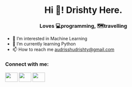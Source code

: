 <h1 align="center">Hi 👋! Drishty Here.</h1>
<h3 align="center">Loves 💻programming, 🗺️travelling </h3>

- 👀 I’m interested in Machine Learning
- 🌱 I’m currently learning Python
- 📫 How to reach me audrisshudrishty@gmail.com

<h3 align="left">Connect with me:</h3>
<p align="left">
<a href="https://www.linkedin.com/in/drishty-ahmed-64a4a4142/" target="blank"><img align="center" src="https://raw.githubusercontent.com/rahuldkjain/github-profile-readme-generator/master/src/images/icons/Social/linked-in-alt.svg" height="30" width="40" /></a>
<a href="https://www.facebook.com/istiaq.ahmed.3785373" target="blank"><img align="center" src="https://raw.githubusercontent.com/rahuldkjain/github-profile-readme-generator/master/src/images/icons/Social/facebook.svg" height="30" width="40" /></a>
<a href="https://www.instagram.com/drishty_8/" target="blank"><img align="center" src="https://raw.githubusercontent.com/rahuldkjain/github-profile-readme-generator/master/src/images/icons/Social/instagram.svg" height="30" width="40" /></a>
</p>

<!---
Drishty-007/Drishty-007 is a ✨ special ✨ repository because its `README.md` (this file) appears on your GitHub profile.
You can click the Preview link to take a look at your changes.
--->
